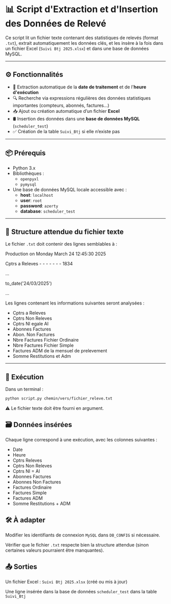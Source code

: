 # 📊 Script d'Extraction et d'Insertion des Données de Relevé

Ce script lit un fichier texte contenant des statistiques de relevés (format `.txt`), extrait automatiquement les données clés, et les insère à la fois dans un fichier Excel (`Suivi Btj 2025.xlsx`) et dans une base de données MySQL.

---

## ⚙️ Fonctionnalités

- 📅 Extraction automatique de la **date de traitement** et de l'**heure d'exécution**
- 🔍 Recherche via expressions régulières des données statistiques importantes (compteurs, abonnés, factures…)
- 📥 Ajout ou création automatique d’un fichier **Excel**
- 🛢️ Insertion des données dans une **base de données MySQL** (`scheduler_test`)
- ✅ Création de la table `Suivi_Btj` si elle n’existe pas

---

## 📦 Prérequis

- Python 3.x
- Bibliothèques :
  - `openpyxl`
  - `pymysql`
- Une base de données MySQL locale accessible avec :
  - **host**: `localhost`
  - **user**: `root`
  - **password**: `azerty`
  - **database**: `scheduler_test`

---

## 📁 Structure attendue du fichier texte

Le fichier `.txt` doit contenir des lignes semblables à :

Production on Monday March 24 12:45:30 2025


Cptrs a Releves - - - - - - - 1834

...

to_date('24/03/2025')

...

Les lignes contenant les informations suivantes seront analysées :

- Cptrs a Releves
- Cptrs Non Releves
- Cptrs NI egale AI
- Abonnes Factures
- Abon. Non Factures
- Nbre Factures Fichier Ordinaire
- Nbre Factures Fichier Simple
- Factures ADM de la mensuel de prelevement
- Somme Restitutions et Adm

---

## 🚀 Exécution

Dans un terminal :

```bash
python script.py chemin/vers/fichier_releve.txt
```

⚠️ Le fichier texte doit être fourni en argument.

## 🗃️ Données insérées

Chaque ligne correspond à une exécution, avec les colonnes suivantes :

- Date
- Heure
- Cptrs Releves
- Cptrs Non Releves
- Cptrs NI = AI
- Abonnes Factures
- Abonnes Non Factures
- Factures Ordinaire
- Factures Simple
- Factures ADM
- Somme Restitutions + ADM

## 🛠️ À adapter

Modifier les identifiants de connexion `MySQL` dans `DB_CONFIG` si nécessaire.

Vérifier que le fichier `.txt` respecte bien la structure attendue (sinon certaines valeurs pourraient être manquantes).

## 📤 Sorties
Un fichier Excel : `Suivi Btj 2025.xlsx` (créé ou mis à jour)

Une ligne insérée dans la base de données `scheduler_test` dans la table `Suivi_Btj`